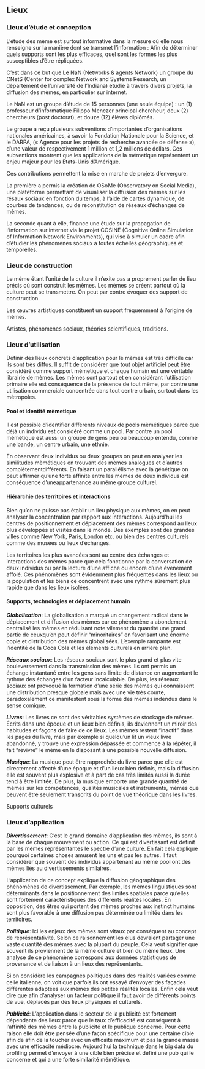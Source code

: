 Lieux
-----

### Lieux d’étude et conception

L’étude des mème est surtout informative dans la mesure où elle nous
renseigne sur la manière dont se transmet l’information : Afin de
déterminer quels supports sont les plus efficaces, quel sont les formes
les plus susceptibles d’être répliquées.

C’est dans ce but que Le NaN (Networks & agents Network) un groupe du
CNetS (Center for complex Network and Systems Research, un département
de l’université de l’Indiana) étudie à travers divers projets, la
diffusion des mèmes, en particulier sur internet.

Le NaN est un groupe d’étude de 15 personnes (une seule équipe) : un (1)
professeur d’informatique Filippo Menczer principal chercheur, deux (2)
chercheurs (post doctorat), et douze (12) élèves diplômés.

Le groupe a reçu plusieurs subventions d’importantes d’organisations
nationales américaines, à savoir la Fondation Nationale pour la Science,
et le DARPA, (« Agence pour les projets de recherche avancée de défense
»), d’une valeur de respectivement 1 million et 1,2 millions de dollars.
Ces subventions montrent que les applications de la mémetique
représentent un enjeu majeur pour les Etats-Unis d’Amérique.

Ces contributions permettent la mise en marche de projets d’envergure.

La première a permis la création de OSoMe (Observatory on Social Media),
une plateforme permettant de visualiser la diffusion des mèmes sur les
résaux sociaux en fonction du temps, à l’aide de cartes dynamique, de
courbes de tendances, ou de reconstitution de réseaux d’échanges de
mèmes.

La seconde quant à elle, finance une étude sur la propagation de
l’information sur internet via le projet COSINE (Cognitive Online
Simulation of Information Network Environments), qui vise à simuler un
cadre afin d’étudier les phénomènes sociaux a toutes échelles
géographiques et temporelles.

### Lieux de construction

Le mème étant l’unité de la culture il n’exite pas a proprement parler
de lieu précis où sont construit les mèmes. Les mèmes se créent partout
où la culture peut se transmettre. On peut par contre évoquer des
support de construction.

Les œuvres artistiques constituent un support fréquemment à l’origine de
mèmes.

Artistes, phénomenes sociaux, théories scientifiques, traditions.

### Lieux d’utilisation

Définir des lieux concrets d’application pour le mèmes est très
difficile car ils sont très diffus. Il suffit de considérer que tout
objet artificiel peut être considéré comme support mèmetique et chaque
humain est une véritable librairie de mèmes. Les mèmes sont partout et
en considérant l’utilisation primaire elle est conséquence de la
présence de tout mème, par contre une utilisation commerciale concentrée
dans tout centre urbain, surtout dans les métropoles.

#### Pool et identité mèmetique

Il est possible d’identifier différents niveaux de pools mèmétiques
parce que déjà un individu est considéré comme un pool. Par contre un
pool mèmétique est aussi un groupe de gens peu ou beaucoup entendu,
comme une bande, un centre urbain, une ethnie.

En observant deux individus ou deux groupes on peut en analyser les
similitudes mèmétiques en trouvant des mèmes analogues et d’autres
complètementdifférents. En faisant un parallélisme avec la génétique on
peut affirmer qu’une forte affinité entre les mèmes de deux individus
est conséquence d’uneappartenance au même groupe culturel.

#### Hiérarchie des territoires et interactions

Bien qu’on ne puisse pas établir un lieu physique aux mèmes, on en peut
analyser la concentration par rapport aux interactions. Aujourd’hui les
centres de positionnement et déplacement des mèmes correspond au lieux
plus développés et visités dans le monde. Des exemples sont des grandes
villes comme New York, Paris, London etc. ou bien des centres culturels
comme des musées ou lieux d’échanges.

Les territoires les plus avancées sont au centre des échanges et
interactions des mèmes parce que cela fonctionne par la conversation de
deux individus ou par la lecture d’une affiche ou encore d’une évènement
affolé. Ces phénomènes sont évidemment plus fréquentes dans les lieux ou
la population et les biens ce concentrent avec une rythme sûrement plus
rapide que dans les lieux isolées.

#### Supports, technologies et déplacement humain

***Globalisation***: La globalisation a marqué un changement radical
dans le déplacement et diffusion des mèmes car ce phénomène a abondement
centralisé les mèmes en réduisant note vilement du quantité une grand
partie de ceuxqu’on peut définir “minoritaires” en favorisant une énorme
copie et distribution des mèmes globalisées. L’exemple rampante est
l’identité de la Coca Cola et les éléments culturels en arrière plan.

***Réseaux sociaux***: Les réseaux sociaux sont le plus grand et plus
vite bouleversement dans la transmission des mèmes. Ils ont permis un
échange instantané entre les gens sans limite de distance en augmentant
le rythme des échanges d’un facteur incalculable.
De plus, les réseaux sociaux ont provoqué la formation d’une série des
mèmes qui connaissent une distribution presque globale mais avec une vie
très courte, paradoxalement ce manifestent sous la forme des memes
indendus dans le sense comique.

***Livres***: Les livres ce sont des véritables systèmes de stockage de
mèmes. Écrits dans une époque et un lieux bien définis, ils deviennent
un miroir des habitudes et façons de faire de ce lieux. Les mèmes
restent “inactif” dans les pages du livre, mais par exemple si quelqu’un
lit un vieux livre abandonné, y trouve une expression dépassée et
commence à la répéter, il fait “revivre” le mème en le disposant à une
possible nouvelle diffusion.

***Musique***: La musique peut être rapprochée du livre parce que elle
est directement affecté d’une époque et d’un lieux bien définis, mais la
diffusion elle est souvent plus explosive et à part de cas très limités
aussi la durée tend à être limitée. De plus, la musique emporte une
grande quantité de mèmes sur les compétences, qualités musicales et
instruments, mèmes que peuvent être seulement transcrits du point de vue
théorique dans les livres.

Supports culturels

### Lieux d’application

***Divertissement***: C’est le grand domaine d’application des mèmes,
ils sont à la base de chaque mouvement ou action. Ce qui est
divertissant est définit par les mèmes représentantes le spectre d’une
culture. En fait cela explique pourquoi certaines choses amusent les uns
et pas les autres. Il faut considérer que souvent des individus
appartenant au même pool ont des mèmes liés au divertissements
similaires.

L’application de ce concept explique la diffusion géographique des
phénomènes de divertissement. Par exemple, les mèmes linguistiques sont
déterminants dans le positionnement des limites spatiales parce qu’elles
sont fortement caractéristiques des différents réalités locales. En
opposition, des êtres qui portent des mèmes proches aux instinct humains
sont plus favorable à une diffusion pas déterminée ou limitée dans les
territoires.

***Politique***: Ici les enjeux des mèmes sont vitaux par conséquent au
concept de représentativité. Selon ce raisonnement les élus devraient
partager une vaste quantité des mèmes avec la plupart du peuple. Cela
veut signifier que souvent ils proviennent de la même culture et bien du
même lieux. Une analyse de ce phénomène correspond aux données
statistiques de provenance et de liaison à un lieux des représentants.

Si on considère les campagnes politiques dans des réalités variées comme
celle italienne, on voit que parfois ils ont essayé d’envoyer des
façades différentes adaptées aux mèmes des petites réalités locales.
Enfin cela veut dire que afin d’analyser un facteur politique il faut
avoir de différents points de vue, déplacés par des lieux physiques et
culturels.

***Publicité***: L’application dans le secteur de la publicité est
fortement dépendante des lieux parce que le taux d’efficacité est
conséquent à l’affinité des mèmes entre la publicité et le publique
concerné. Pour cette raison elle doit être pensée d’une façon spécifique
pour une certaine cible afin de afin de la toucher avec un efficaité
maximum et pas la grande masse avec une efficacité médiocre. Aujourd’hui
la technique dans le big data du profiling permet d’envoyer à une cible
bien précise et défini une pub qui le concerne et qui a une forte
similarité mémétique.
